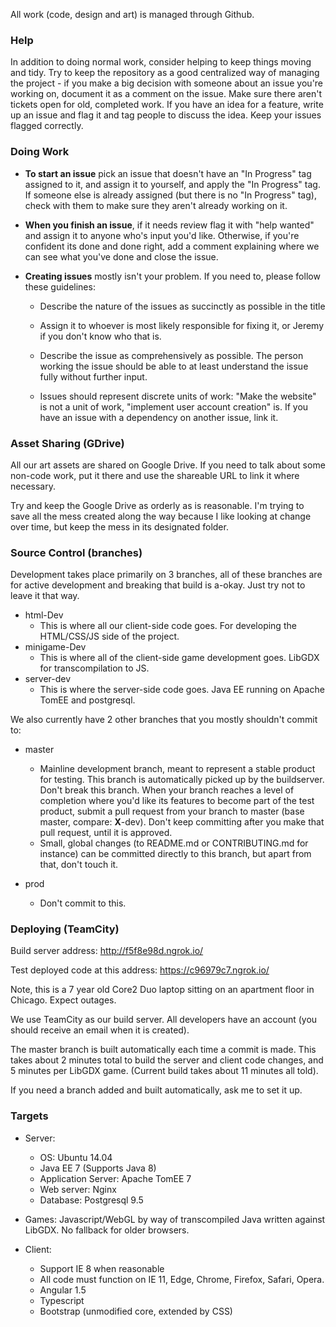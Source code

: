 All work (code, design and art) is managed through Github.

### Help

In addition to doing normal work, consider helping to keep things moving and tidy. Try to keep the repository as a good centralized way of managing the project - if you make a big decision with someone about an issue you're working on, document it as a comment on the issue. Make sure there aren't tickets open for old, completed work. If you have an idea for a feature, write up an issue and flag it and tag people to discuss the idea. Keep your issues flagged correctly.

### Doing Work

- **To start an issue** pick an issue that doesn't have an "In Progress" tag assigned to it, and assign it to yourself, and apply the "In Progress" tag. If someone else is already assigned (but there is no "In Progress" tag), check with them to make sure they aren't already working on it.

- **When you finish an issue**, if it needs review flag it with "help wanted" and assign it to anyone who's input you'd like. Otherwise, if you're confident its done and done right, add a comment explaining where we can see what you've done and close the issue.

- **Creating issues** mostly isn't your problem. If you need to, please follow these guidelines:
    - Describe the nature of the issues as succinctly as possible in the title
    
    - Assign it to whoever is most likely responsible for fixing it, or Jeremy if you don't know who that is.
    
    - Describe the issue as comprehensively as possible. The person working the issue should be able to at least understand the issue fully without further input.
    
    - Issues should represent discrete units of work: "Make the website" is not a unit of work, "implement user account creation" is. If you have an issue with a dependency on another issue, link it.
    
### Asset Sharing (GDrive)

All our art assets are shared on Google Drive. If you need to talk about some non-code work, put it there and use the shareable URL to link it where necessary.

Try and keep the Google Drive as orderly as is reasonable. I'm trying to save all the mess created along the way because I like looking at change over time, but keep the mess in its designated folder.

### Source Control (branches)

Development takes place primarily on 3 branches,       all of these branches are for active development and breaking that build is a-okay. Just try not to leave it that way.

- html-Dev
    - This is where all our client-side code goes. For developing the HTML/CSS/JS side of the project. 
- minigame-Dev
    - This is where all of the client-side game development goes. LibGDX for transcompilation to JS. 
- server-dev
    - This is where the server-side code goes. Java EE running on Apache TomEE and postgresql.

We also currently have 2 other branches that you mostly shouldn't commit to:

- master
   - Mainline development branch, meant to represent a stable product for testing. This branch is automatically picked up by the buildserver. Don't break this branch. When your branch reaches a level of completion where you'd like its features to become part of the test product, submit a pull request from your branch to master (base master, compare: **X**-dev). Don't keep committing after you make that pull request, until it is approved. 
   - Small, global changes (to README.md or CONTRIBUTING.md for instance) can be committed directly to this branch, but apart from that, don't touch it.
  
   
- prod
   - Don't commit to this.  
   
### Deploying (TeamCity)
Build server address: http://f5f8e98d.ngrok.io/

Test deployed code at this address: https://c96979c7.ngrok.io/

Note, this is a 7 year old Core2 Duo laptop sitting on an apartment floor in Chicago. Expect outages.

We use TeamCity as our build server. All developers have an account (you should receive an email when it is created). 

The master branch is built automatically each time a commit is made. This takes about 2 minutes total to build the server and client code changes, and 5 minutes per LibGDX game. (Current build takes about 11 minutes all told).

If you need a branch added and built automatically, ask me to set it up.

### Targets

- Server:
    - OS: Ubuntu 14.04
    - Java EE 7 (Supports Java 8)
    - Application Server: Apache TomEE 7
    - Web server: Nginx
    - Database: Postgresql 9.5
    
- Games: Javascript/WebGL by way of transcompiled Java written against LibGDX. No fallback for older browsers.

- Client:
    - Support IE 8 when reasonable
    - All code must function on IE 11, Edge, Chrome, Firefox, Safari, Opera.
    - Angular 1.5
    - Typescript
    - Bootstrap (unmodified core, extended by CSS)
